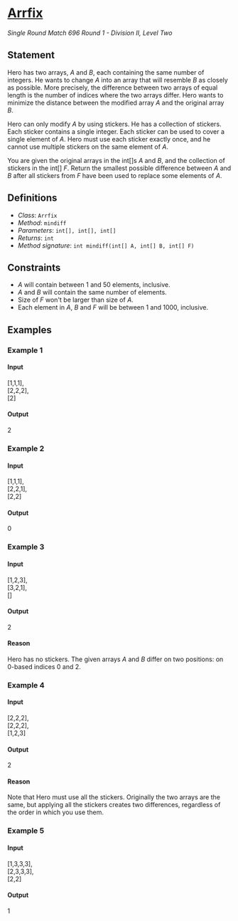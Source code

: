 # [Arrfix](/tc?module=ProblemDetail&rd=16775&pm=14361)
*Single Round Match 696 Round 1 - Division II, Level Two*

## Statement
Hero has two arrays, *A* and *B*, each containing the same number of integers.
He wants to change *A* into an array that will resemble *B* as closely as possible.
More precisely, the difference between two arrays of equal length is the number of indices where the two arrays differ.
Hero wants to minimize the distance between the modified array *A* and the original array *B*.

Hero can only modify *A* by using stickers.
He has a collection of stickers.
Each sticker contains a single integer.
Each sticker can be used to cover a single element of *A*.
Hero must use each sticker exactly once, and he cannot use multiple stickers on the same element of *A*.

You are given the original arrays in the int[]s *A* and *B*, and the collection of stickers in the int[] *F*.
Return the smallest possible difference between *A* and *B* after all stickers from *F* have been used to replace some elements of *A*.

## Definitions
- *Class*: `Arrfix`
- *Method*: `mindiff`
- *Parameters*: `int[], int[], int[]`
- *Returns*: `int`
- *Method signature*: `int mindiff(int[] A, int[] B, int[] F)`

## Constraints
- *A* will contain between 1 and 50 elements, inclusive.
- *A* and *B* will contain the same number of elements.
- Size of *F* won't be larger than size of *A*.
- Each element in *A*, *B* and *F* will be between 1 and 1000, inclusive.

## Examples
### Example 1
#### Input
<c>[1,1,1],<br />[2,2,2],<br />[2]</c>
#### Output
<c>2</c>
### Example 2
#### Input
<c>[1,1,1],<br />[2,2,1],<br />[2,2]</c>
#### Output
<c>0</c>
### Example 3
#### Input
<c>[1,2,3],<br />[3,2,1],<br />[]</c>
#### Output
<c>2</c>
#### Reason
Hero has no stickers. The given arrays *A* and *B* differ on two positions: on 0-based indices 0 and 2.

### Example 4
#### Input
<c>[2,2,2],<br />[2,2,2],<br />[1,2,3]</c>
#### Output
<c>2</c>
#### Reason
Note that Hero must use all the stickers. Originally the two arrays are the same, but applying all the stickers creates two differences, regardless of the order in which you use them.

### Example 5
#### Input
<c>[1,3,3,3],<br />[2,3,3,3],<br />[2,2]</c>
#### Output
<c>1</c>

